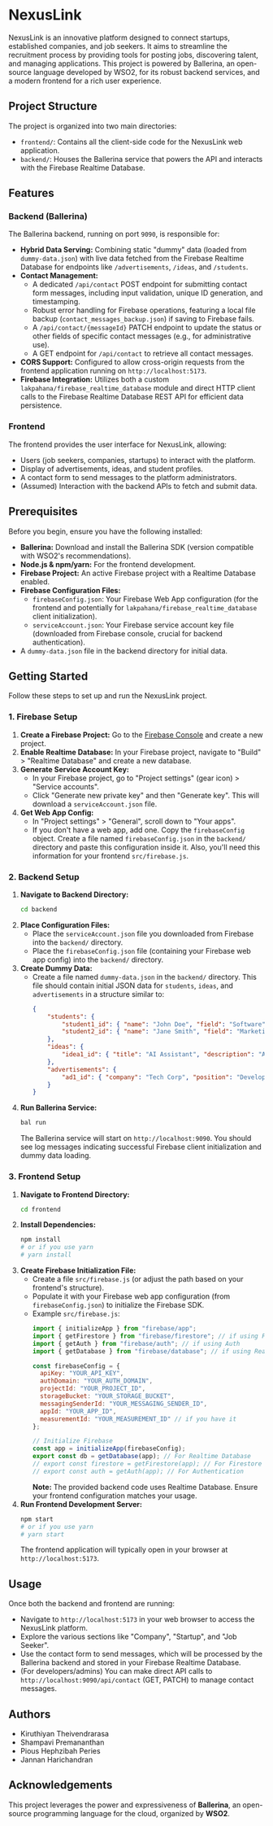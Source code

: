 # NexusLink

NexusLink is an innovative platform designed to connect startups, established companies, and job seekers. It aims to streamline the recruitment process by providing tools for posting jobs, discovering talent, and managing applications. This project is powered by Ballerina, an open-source language developed by WSO2, for its robust backend services, and a modern frontend for a rich user experience.

## Project Structure

The project is organized into two main directories:

*   `frontend/`: Contains all the client-side code for the NexusLink web application.
*   `backend/`: Houses the Ballerina service that powers the API and interacts with the Firebase Realtime Database.

## Features

### Backend (Ballerina)

The Ballerina backend, running on port `9090`, is responsible for:
*   **Hybrid Data Serving:** Combining static "dummy" data (loaded from `dummy-data.json`) with live data fetched from the Firebase Realtime Database for endpoints like `/advertisements`, `/ideas`, and `/students`.
*   **Contact Management:**
    *   A dedicated `/api/contact` POST endpoint for submitting contact form messages, including input validation, unique ID generation, and timestamping.
    *   Robust error handling for Firebase operations, featuring a local file backup (`contact_messages_backup.json`) if saving to Firebase fails.
    *   A `/api/contact/{messageId}` PATCH endpoint to update the status or other fields of specific contact messages (e.g., for administrative use).
    *   A GET endpoint for `/api/contact` to retrieve all contact messages.
*   **CORS Support:** Configured to allow cross-origin requests from the frontend application running on `http://localhost:5173`.
*   **Firebase Integration:** Utilizes both a custom `lakpahana/firebase_realtime_database` module and direct HTTP client calls to the Firebase Realtime Database REST API for efficient data persistence.

### Frontend

The frontend provides the user interface for NexusLink, allowing:
*   Users (job seekers, companies, startups) to interact with the platform.
*   Display of advertisements, ideas, and student profiles.
*   A contact form to send messages to the platform administrators.
*   (Assumed) Interaction with the backend APIs to fetch and submit data.

## Prerequisites

Before you begin, ensure you have the following installed:

*   **Ballerina:** Download and install the Ballerina SDK (version compatible with WSO2's recommendations).
*   **Node.js & npm/yarn:** For the frontend development.
*   **Firebase Project:** An active Firebase project with a Realtime Database enabled.
*   **Firebase Configuration Files:**
    *   `firebaseConfig.json`: Your Firebase Web App configuration (for the frontend and potentially for `lakpahana/firebase_realtime_database` client initialization).
    *   `serviceAccount.json`: Your Firebase service account key file (downloaded from Firebase console, crucial for backend authentication).
*   A `dummy-data.json` file in the backend directory for initial data.

## Getting Started

Follow these steps to set up and run the NexusLink project.

### 1. Firebase Setup

1.  **Create a Firebase Project:** Go to the [Firebase Console](https://console.firebase.google.com/) and create a new project.
2.  **Enable Realtime Database:** In your Firebase project, navigate to "Build" > "Realtime Database" and create a new database.
3.  **Generate Service Account Key:**
    *   In your Firebase project, go to "Project settings" (gear icon) > "Service accounts".
    *   Click "Generate new private key" and then "Generate key". This will download a `serviceAccount.json` file.
4.  **Get Web App Config:**
    *   In "Project settings" > "General", scroll down to "Your apps".
    *   If you don't have a web app, add one. Copy the `firebaseConfig` object. Create a file named `firebaseConfig.json` in the `backend/` directory and paste this configuration inside it. Also, you'll need this information for your frontend `src/firebase.js`.

### 2. Backend Setup

1.  **Navigate to Backend Directory:**
    ```bash
    cd backend
    ```
2.  **Place Configuration Files:**
    *   Place the `serviceAccount.json` file you downloaded from Firebase into the `backend/` directory.
    *   Place the `firebaseConfig.json` file (containing your Firebase web app config) into the `backend/` directory.
3.  **Create Dummy Data:**
    *   Create a file named `dummy-data.json` in the `backend/` directory. This file should contain initial JSON data for `students`, `ideas`, and `advertisements` in a structure similar to:
        ```json
        {
            "students": {
                "student1_id": { "name": "John Doe", "field": "Software" },
                "student2_id": { "name": "Jane Smith", "field": "Marketing" }
            },
            "ideas": {
                "idea1_id": { "title": "AI Assistant", "description": "Automate tasks" }
            },
            "advertisements": {
                "ad1_id": { "company": "Tech Corp", "position": "Developer" }
            }
        }
        ```
4.  **Run Ballerina Service:**
    ```bash
    bal run
    ```
    The Ballerina service will start on `http://localhost:9090`. You should see log messages indicating successful Firebase client initialization and dummy data loading.

### 3. Frontend Setup

1.  **Navigate to Frontend Directory:**
    ```bash
    cd frontend
    ```
2.  **Install Dependencies:**
    ```bash
    npm install
    # or if you use yarn
    # yarn install
    ```
3.  **Create Firebase Initialization File:**
    *   Create a file `src/firebase.js` (or adjust the path based on your frontend's structure).
    *   Populate it with your Firebase web app configuration (from `firebaseConfig.json`) to initialize the Firebase SDK.
    *   Example `src/firebase.js`:
        ```javascript
        import { initializeApp } from "firebase/app";
        import { getFirestore } from "firebase/firestore"; // if using Firestore
        import { getAuth } from "firebase/auth"; // if using Auth
        import { getDatabase } from "firebase/database"; // if using Realtime Database directly from frontend

        const firebaseConfig = {
          apiKey: "YOUR_API_KEY",
          authDomain: "YOUR_AUTH_DOMAIN",
          projectId: "YOUR_PROJECT_ID",
          storageBucket: "YOUR_STORAGE_BUCKET",
          messagingSenderId: "YOUR_MESSAGING_SENDER_ID",
          appId: "YOUR_APP_ID",
          measurementId: "YOUR_MEASUREMENT_ID" // if you have it
        };

        // Initialize Firebase
        const app = initializeApp(firebaseConfig);
        export const db = getDatabase(app); // For Realtime Database
        // export const firestore = getFirestore(app); // For Firestore
        // export const auth = getAuth(app); // For Authentication
        ```
        **Note:** The provided backend code uses Realtime Database. Ensure your frontend configuration matches your usage.
4.  **Run Frontend Development Server:**
    ```bash
    npm start
    # or if you use yarn
    # yarn start
    ```
    The frontend application will typically open in your browser at `http://localhost:5173`.

## Usage

Once both the backend and frontend are running:

*   Navigate to `http://localhost:5173` in your web browser to access the NexusLink platform.
*   Explore the various sections like "Company", "Startup", and "Job Seeker".
*   Use the contact form to send messages, which will be processed by the Ballerina backend and stored in your Firebase Realtime Database.
*   (For developers/admins) You can make direct API calls to `http://localhost:9090/api/contact` (GET, PATCH) to manage contact messages.

## Authors

*   Kiruthiyan Theivendrarasa
*   Shampavi Premananthan
*   Pious Hephzibah Peries
*   Jannan Harichandran

## Acknowledgements

This project leverages the power and expressiveness of **Ballerina**, an open-source programming language for the cloud, organized by **WSO2**.

